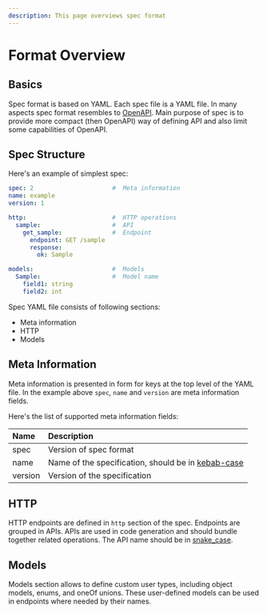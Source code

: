 ```yaml
---
description: This page overviews spec format
---
```


# Format Overview

## Basics

Spec format is based on YAML. Each spec file is a YAML file. In many aspects spec format resembles to [OpenAPI](https://github.com/OAI/OpenAPI-Specification/blob/master/versions/3.0.0.md). Main purpose of spec is to provide more compact (then OpenAPI) way of defining API and also limit some capabilities of OpenAPI.

## Spec Structure

Here's an example of simplest spec:

```yaml
spec: 2                      #  Meta information
name: example
version: 1

http:                        #  HTTP operations
  sample:                    #  API
    get_sample:              #  Endpoint
      endpoint: GET /sample
      response:
        ok: Sample

models:                      #  Models
  Sample:                    #  Model name
    field1: string
    field2: int
```

Spec YAML file consists of following sections:

* Meta information
* HTTP
* Models

## Meta Information

Meta information is presented in form for keys at the top level of the YAML file. In the example above `spec`, `name` and `version` are meta information fields.

Here's the list of supported meta information fields:

| Name | Description |
| :--- | :--- |
| spec | Version of spec format |
| name | Name of the specification, should be in [kebab-case](http://wiki.c2.com/?KebabCase) |
| version | Version of the specification |

## HTTP

HTTP endpoints are defined in `http` section of the spec. Endpoints are grouped in APIs. APIs are used in code generation and should bundle together related operations. The API name should be in [snake_case](https://en.wikipedia.org/wiki/Snake_case).

## Models

Models section allows to define custom user types, including object models, enums, and oneOf unions. These user-defined models can be used in endpoints where needed by their names.